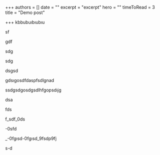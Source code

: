 +++
authors = []
date = ""
excerpt = "excerpt"
hero = ""
timeToRead = 3
title = "Demo post"

+++
kbbubuıbıubıu

sf

gdf

sdg

sdg

dsgsd

gdsıgosdfdaspfsdlgnad

ssdgsdgosdgsdlhfgopsdıjg 

dsa

fds

f_sdf_0ds

\-0sfd

_-0fgısd-0fgısd_9fsdp9fj

s-d